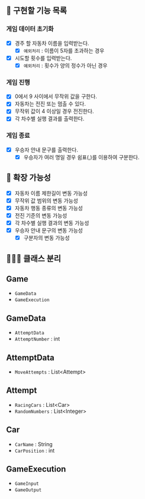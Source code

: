 ## 🚀 구현할 기능 목록

### 게임 데이터 초기화
- [x] 경주 할 자동차 이름을 입력받는다.
    - [x] `예외처리` : 이름이 5자를 초과하는 경우
- [x] 시도할 횟수를 입력받는다.
    - [x] `예외처리` : 횟수가 양의 정수가 아닌 경우

### 게임 진행
- [x] 0에서 9 사이에서 무작위 값을 구한다.
- [x] 자동차는 전진 또는 멈출 수 있다.
- [x] 무작위 값이 4 이상일 경우 전진한다.
- [x] 각 차수별 실행 결과를 출력한다.

### 게임 종료
- [x] 우승자 안내 문구를 출력한다.
    - [x] 우승자가 여러 명일 경우 쉼표(,)를 이용하여 구분한다.

## 🧠 확장 가능성
- [x] 자동차 이름 제한길이 변동 가능성
- [x] 무작위 값 범위의 변동 가능성
- [x] 자동차 행동 종류의 변동 가능성
- [x] 전진 기준의 변동 가능성
- [x] 각 차수별 실행 결과의 변동 가능성
- [x] 우승자 안내 문구의 변동 가능성
    - [x] 구분자의 변동 가능성

## 🧑🏻‍🏫 클래스 분리

## Game
- `GameData`
- `GameExecution`

## GameData
- `AttemptData`
- `AttemptNumber` : int

## AttemptData
- `MoveAttempts` : List\<Attempt>

## Attempt
- `RacingCars` : List\<Car>
- `RandomNumbers` : List\<Integer>

## Car
- `CarName` : String
- `CarPosition` : int

## GameExecution
- `GameInput`
- `GameOutput`